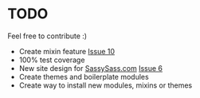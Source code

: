 # TODO

Feel free to contribute :)

* Create mixin feature [Issue 10](https://github.com/ryanburgess/sassysass/issues/10)
* 100% test coverage
* New site design for [SassySass.com](http://sassysass.com) [Issue 6](https://github.com/ryanburgess/sassysass/issues/6)
* Create themes and boilerplate modules
* Create way to install new modules, mixins or themes